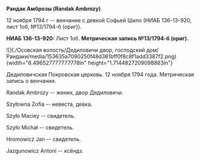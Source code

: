**Рандак Амброзы (Randak Ambrozy)**

12 ноября 1794 г -- венчание с девкой Софьей Шило (НИАБ 136-13-920, лист
1об, №13/1794-б (ориг)).

**НИАБ 136-13-920:** Лист 1об. **Метрическая запись №13/1794-б (ориг).**

![](./Осовская волость/Дедиловичи двор, господский дом/Рандаки/media/153635a7090250f48d381bff0f8c8f1add3387f2.png){width="6.496527777777778in"
height="1.7144827209098863in"}

Дедиловичская Покровская церковь. 12 ноября 1794 года. Метрическая
запись о венчании.

Randak Ambrozy -- жених, двор Дедиловичи.

Szyłowna Zofia -- невеста, девка.

Szyło Maciey -- свидетель.

Szyło Michał -- свидетель.

Hromowicz Jan -- свидетель.

Jazgunowicz Antoni -- ксёндз.

